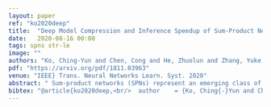 ```yaml
---
layout: paper
ref: "ko2020deep"
title:  "Deep Model Compression and Inference Speedup of Sum-Product Networks on Tensor Trains"
date:   2020-08-16 00:00
tags: spns str-le
image: ""
authors: "Ko, Ching-Yun and Chen, Cong and He, Zhuolun and Zhang, Yuke and Batselier, Kim and Wong, Ngai"
pdf: "https://arxiv.org/pdf/1811.03963"
venue: "IEEE} Trans. Neural Networks Learn. Syst. 2020"
abstract: " Sum-product networks (SPNs) represent an emerging class of neural networks with clear probabilistic semantics and superior inference speed over graphical models. This work reveals a strikingly intimate connection between SPNs and tensor networks, thus leading to a highly efficient representation that we call tensor SPNs (tSPNs). For the first time, through mapping an SPN onto a tSPN and employing novel optimization techniques, we demonstrate remarkable parameter compression with negligible loss in accuracy."
bibtex: "@article{ko2020deep,<br/>  author    = {Ko, Ching{-}Yun and Chen, Cong and He, Zhuolun and Zhang, Yuke and Batselier, Kim and Wong, Ngai},<br/>  title     = {Deep Model Compression and Inference Speedup of Sum-Product Networks<br/>               on Tensor Trains},<br/>  journal   = {{IEEE} Trans. Neural Networks Learn. Syst.},<br/>  volume    = {31},<br/>  number    = {7},<br/>  pages     = {2665--2671},<br/>  year      = {2020}<br/>}"
---
```


